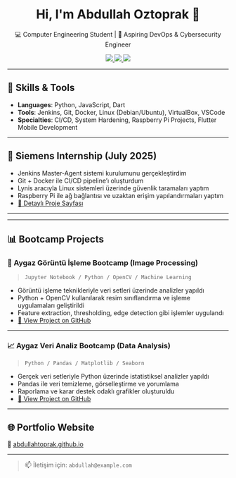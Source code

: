 <h1 align="center">Hi, I'm Abdullah Oztoprak 👋</h1>
<p align="center">
  💻 Computer Engineering Student | 🚀 Aspiring DevOps & Cybersecurity Engineer
</p>
<p align="center">
  <a href="https://www.linkedin.com/in/abdullahtoprak" target="_blank">
    <img src="https://img.shields.io/badge/LinkedIn-Abdullah%20Oztoprak-blue?logo=linkedin&style=flat-square" />
  </a>
  <a href="mailto:abdullah@example.com">
    <img src="https://img.shields.io/badge/Email-abdullah@example.com-red?style=flat-square&logo=gmail" />
  </a>
  <a href="https://abdullahtoprak.github.io" target="_blank">
    <img src="https://img.shields.io/badge/Portfolio-abdullahtoprak.github.io-black?style=flat-square&logo=githubpages" />
  </a>
</p>

---

## 🔧 Skills & Tools

- **Languages**: Python, JavaScript, Dart  
- **Tools**: Jenkins, Git, Docker, Linux (Debian/Ubuntu), VirtualBox, VSCode  
- **Specialties**: CI/CD, System Hardening, Raspberry Pi Projects, Flutter Mobile Development

---

## 🏢 Siemens Internship (July 2025)

- Jenkins Master-Agent sistemi kurulumunu gerçekleştirdim  
- Git + Docker ile CI/CD pipeline’ı oluşturdum  
- Lynis aracıyla Linux sistemleri üzerinde güvenlik taramaları yaptım  
- Raspberry Pi ile ağ bağlantısı ve uzaktan erişim yapılandırmaları yaptım  
- [📄 Detaylı Proje Sayfası](https://abdullahtoprak.github.io/projects/siemens.html)

---

---

## 📊 Bootcamp Projects

### 🧠 Aygaz Görüntü İşleme Bootcamp (Image Processing)
> `Jupyter Notebook / Python / OpenCV / Machine Learning`

- Görüntü işleme teknikleriyle veri setleri üzerinde analizler yapıldı  
- Python + OpenCV kullanılarak resim sınıflandırma ve işleme uygulamaları geliştirildi  
- Feature extraction, thresholding, edge detection gibi işlemler uygulandı  
- [🔗 View Project on GitHub](https://github.com/AbdullahOztoprak/Image-Processing-Project)

---

### 📈 Aygaz Veri Analiz Bootcamp (Data Analysis)
> `Python / Pandas / Matplotlib / Seaborn`

- Gerçek veri setleriyle Python üzerinde istatistiksel analizler yapıldı  
- Pandas ile veri temizleme, görselleştirme ve yorumlama  
- Raporlama ve karar destek odaklı grafikler oluşturuldu  
- [🔗 View Project on GitHub](https://github.com/AbdullahOztoprak/Aygaz-Veri-Analiz-Bootcamp)



---

## 🌐 Portfolio Website

📍 [abdullahtoprak.github.io](https://abdullahtoprak.github.io)

---

> 📫 İletişim için: `abdullah@example.com`

